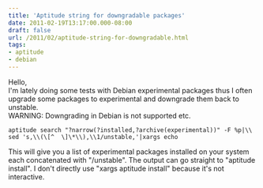 ```yaml
---
title: 'Aptitude string for downgradable packages'
date: 2011-02-19T13:17:00.000-08:00
draft: false
url: /2011/02/aptitude-string-for-downgradable.html
tags: 
- aptitude
- debian
---
```


Hello,  
I'm lately doing some tests with Debian experimental packages thus I often upgrade some packages to experimental and downgrade them back to unstable.  
WARNING: Downgrading in Debian is not supported etc.  
  
```
aptitude search "?narrow(?installed,?archive(experimental))" -F %p|\\  
sed 's,\\(\[^  \]\*\\),\\1/unstable,'|xargs echo  

```
  
  
This will give you a list of experimental packages installed on your system each concatenated with "/unstable". The output can go straight to "aptitude install". I don't directly use "xargs aptitude install" because it's not interactive.